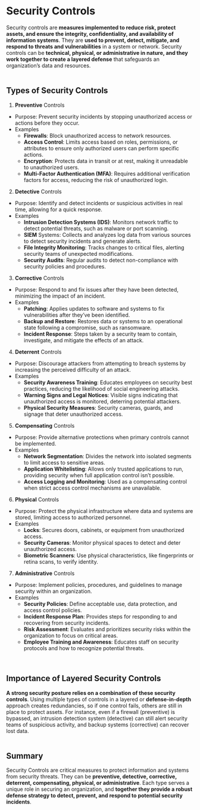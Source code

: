 # Security Controls
Security controls are **measures implemented to reduce risk, protect assets, and ensure the integrity, confidentiality, and availability of information systems**. They are **used to prevent, detect, mitigate, and respond to threats and vulnerabilities** in a system or network. Security controls can be **technical, physical, or administrative in nature, and they work together to create a layered defense** that safeguards an organization’s data and resources.  
<br>

## Types of Security Controls
1. **Preventive** Controls
  - Purpose: Prevent security incidents by stopping unauthorized access or actions before they occur.
  - Examples
    - **Firewalls**: Block unauthorized access to network resources.
    - **Access Control**: Limits access based on roles, permissions, or attributes to ensure only authorized users can perform specific actions.
    - **Encryption**: Protects data in transit or at rest, making it unreadable to unauthorized users.
    - **Multi-Factor Authentication (MFA)**: Requires additional verification factors for access, reducing the risk of unauthorized login.
2. **Detective** Controls
  - Purpose: Identify and detect incidents or suspicious activities in real time, allowing for a quick response.
  - Examples
    - **Intrusion Detection Systems (IDS)**: Monitors network traffic to detect potential threats, such as malware or port scanning.
    - **SIEM** Systems: Collects and analyzes log data from various sources to detect security incidents and generate alerts.
    - **File Integrity Monitoring**: Tracks changes to critical files, alerting security teams of unexpected modifications.
    - **Security Audits**: Regular audits to detect non-compliance with security policies and procedures.
3. **Corrective** Controls
  - Purpose: Respond to and fix issues after they have been detected, minimizing the impact of an incident.
  - Examples
    - **Patching**: Applies updates to software and systems to fix vulnerabilities after they’ve been identified.
    - **Backup and Restore**: Restores data or systems to an operational state following a compromise, such as ransomware.
    - **Incident Response**: Steps taken by a security team to contain, investigate, and mitigate the effects of an attack.
4. **Deterrent** Controls
  - Purpose: Discourage attackers from attempting to breach systems by increasing the perceived difficulty of an attack.
  - Examples
    - **Security Awareness Training**: Educates employees on security best practices, reducing the likelihood of social engineering attacks.
    - **Warning Signs and Legal Notices**: Visible signs indicating that unauthorized access is monitored, deterring potential attackers.
    - **Physical Security Measures**: Security cameras, guards, and signage that deter unauthorized access.
5. **Compensating** Controls
  - Purpose: Provide alternative protections when primary controls cannot be implemented.
  - Examples
    - **Network Segmentation**: Divides the network into isolated segments to limit access to sensitive areas.
    - **Application Whitelisting**: Allows only trusted applications to run, providing security when full application control isn’t possible.
    - **Access Logging and Monitoring**: Used as a compensating control when strict access control mechanisms are unavailable.
6. **Physical** Controls
  - Purpose: Protect the physical infrastructure where data and systems are stored, limiting access to authorized personnel.
  - Examples
    - **Locks**: Secures doors, cabinets, or equipment from unauthorized access.
    - **Security Cameras**: Monitor physical spaces to detect and deter unauthorized access.
    - **Biometric Scanners**: Use physical characteristics, like fingerprints or retina scans, to verify identity.
7. **Administrative** Controls
  - Purpose: Implement policies, procedures, and guidelines to manage security within an organization.
  - Examples
    - **Security Policies**: Define acceptable use, data protection, and access control policies.
    - **Incident Response Plan**: Provides steps for responding to and recovering from security incidents.
    - **Risk Assessment**: Evaluates and prioritizes security risks within the organization to focus on critical areas.
    - **Employee Training and Awareness**: Educates staff on security protocols and how to recognize potential threats.  
<br>

## Importance of Layered Security Controls
**A strong security posture relies on a combination of these security controls**. Using multiple types of controls in a layered or **defense-in-depth** approach creates redundancies, so if one control fails, others are still in place to protect assets. For instance, even if a firewall (preventive) is bypassed, an intrusion detection system (detective) can still alert security teams of suspicious activity, and backup systems (corrective) can recover lost data.  
<br>

## Summary
Security Controls are critical measures to protect information and systems from security threats. They can be **preventive, detective, corrective, deterrent, compensating, physical, or administrative**. Each type serves a unique role in securing an organization, and **together they provide a robust defense strategy to detect, prevent, and respond to potential security incidents**.
